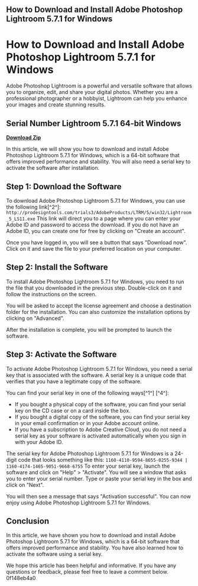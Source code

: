 ## How to Download and Install Adobe Photoshop Lightroom 5.7.1 for Windows

  
# How to Download and Install Adobe Photoshop Lightroom 5.7.1 for Windows
 
Adobe Photoshop Lightroom is a powerful and versatile software that allows you to organize, edit, and share your digital photos. Whether you are a professional photographer or a hobbyist, Lightroom can help you enhance your images and create stunning results.
 
## Serial Number Lightroom 5.7.1 64-bit Windows


[**Download Zip**](https://www.google.com/url?q=https%3A%2F%2Furlin.us%2F2tLsAe&sa=D&sntz=1&usg=AOvVaw22yXeO5lnhdDKE6yoBE2AB)

 
In this article, we will show you how to download and install Adobe Photoshop Lightroom 5.7.1 for Windows, which is a 64-bit software that offers improved performance and stability. You will also need a serial key to activate the software after installation.
 
## Step 1: Download the Software
 
To download Adobe Photoshop Lightroom 5.7.1 for Windows, you can use the following link[^2^]:
 `http://prodesigntools.com/trials3/AdobeProducts/LTRM/5/win32/Lightroom_5_LS11.exe` 
This link will direct you to a page where you can enter your Adobe ID and password to access the download. If you do not have an Adobe ID, you can create one for free by clicking on "Create an account".
 
Once you have logged in, you will see a button that says "Download now". Click on it and save the file to your preferred location on your computer.
 
## Step 2: Install the Software
 
To install Adobe Photoshop Lightroom 5.7.1 for Windows, you need to run the file that you downloaded in the previous step. Double-click on it and follow the instructions on the screen.
 
You will be asked to accept the license agreement and choose a destination folder for the installation. You can also customize the installation options by clicking on "Advanced".
 
After the installation is complete, you will be prompted to launch the software.
 
## Step 3: Activate the Software
 
To activate Adobe Photoshop Lightroom 5.7.1 for Windows, you need a serial key that is associated with the software. A serial key is a unique code that verifies that you have a legitimate copy of the software.
 
You can find your serial key in one of the following ways[^1^] [^4^]:
 
- If you bought a physical copy of the software, you can find your serial key on the CD case or on a card inside the box.
- If you bought a digital copy of the software, you can find your serial key in your email confirmation or in your Adobe account online.
- If you have a subscription to Adobe Creative Cloud, you do not need a serial key as your software is activated automatically when you sign in with your Adobe ID.

The serial key for Adobe Photoshop Lightroom 5.7.1 for Windows is a 24-digit code that looks something like this:
 `1160-4110-9594-8655-0255-9344 | 1160-4174-1465-9051-9668-6755` 
To enter your serial key, launch the software and click on "Help" > "Activate". You will see a window that asks you to enter your serial number. Type or paste your serial key in the box and click on "Next".
 
You will then see a message that says "Activation successful". You can now enjoy using Adobe Photoshop Lightroom 5.7.1 for Windows.
 
## Conclusion
 
In this article, we have shown you how to download and install Adobe Photoshop Lightroom 5.7.1 for Windows, which is a 64-bit software that offers improved performance and stability. You have also learned how to activate the software using a serial key.
 
We hope this article has been helpful and informative. If you have any questions or feedback, please feel free to leave a comment below.
 0f148eb4a0
